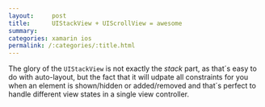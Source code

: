 ```yaml
---
layout:     post
title:      UIStackView + UIScrollView = awesome
summary:    
categories: xamarin ios
permalink: /:categories/:title.html
---
```


The glory of the `UIStackView` is not exactly the _stack_ part, as that´s easy to do with auto-layout, but the fact that it will udpate all constraints for you when an element is shown/hidden or added/removed and that´s perfect to handle different view states in a single view controller.
